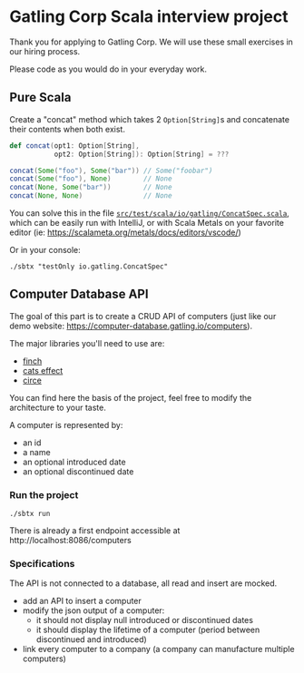 # Gatling Corp Scala interview project

Thank you for applying to Gatling Corp. We will use these small exercises in our hiring process.

Please code as you would do in your everyday work.

## Pure Scala

Create a "concat" method which takes 2 `Option[String]`s and concatenate their contents when both exist.

```scala
def concat(opt1: Option[String],
           opt2: Option[String]): Option[String] = ???

concat(Some("foo"), Some("bar")) // Some("foobar")
concat(Some("foo"), None)        // None
concat(None, Some("bar"))        // None
concat(None, None)               // None
```

You can solve this in the file [`src/test/scala/io/gatling/ConcatSpec.scala`](./src/test/io/gatling/ConcatSpec.scala), which can be easily run with IntelliJ, or with Scala Metals on your favorite editor (ie: https://scalameta.org/metals/docs/editors/vscode/)

Or in your console:

```console
./sbtx "testOnly io.gatling.ConcatSpec"
```

## Computer Database API

The goal of this part is to create a CRUD API of computers (just like our demo website: https://computer-database.gatling.io/computers).

The major libraries you'll need to use are:
- [finch](https://finagle.github.io/finch/)
- [cats effect](https://typelevel.org/cats-effect/docs/2.x/getting-started)
- [circe](https://circe.github.io/circe/)

You can find here the basis of the project, feel free to modify the architecture to your taste.

A computer is represented by:
- an id
- a name
- an optional introduced date
- an optional discontinued date

### Run the project

```console
./sbtx run
```

There is already a first endpoint accessible at http://localhost:8086/computers

### Specifications

The API is not connected to a database, all read and insert are mocked.

- add an API to insert a computer
- modify the json output of a computer:
  * it should not display null introduced or discontinued dates
  * it should display the lifetime of a computer (period between discontinued and introduced)
- link every computer to a company (a company can manufacture multiple computers)
